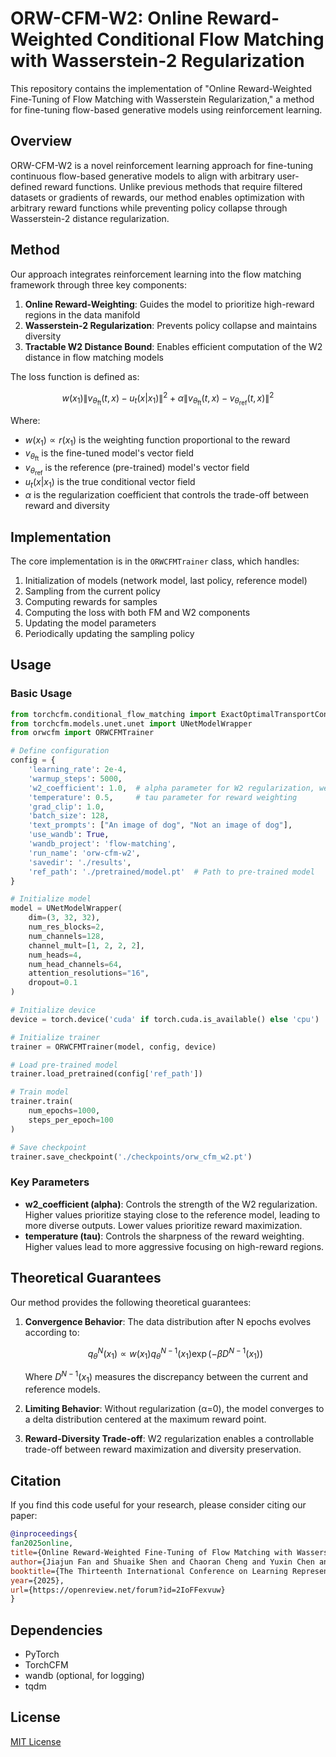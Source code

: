 # ORW-CFM-W2: Online Reward-Weighted Conditional Flow Matching with Wasserstein-2 Regularization

This repository contains the implementation of "Online Reward-Weighted Fine-Tuning of Flow Matching with Wasserstein Regularization," a method for fine-tuning flow-based generative models using reinforcement learning.

## Overview

ORW-CFM-W2 is a novel reinforcement learning approach for fine-tuning continuous flow-based generative models to align with arbitrary user-defined reward functions. Unlike previous methods that require filtered datasets or gradients of rewards, our method enables optimization with arbitrary reward functions while preventing policy collapse through Wasserstein-2 distance regularization.

## Method

Our approach integrates reinforcement learning into the flow matching framework through three key components:

1. **Online Reward-Weighting**: Guides the model to prioritize high-reward regions in the data manifold
2. **Wasserstein-2 Regularization**: Prevents policy collapse and maintains diversity
3. **Tractable W2 Distance Bound**: Enables efficient computation of the W2 distance in flow matching models

The loss function is defined as:

$$ w(x_1) \|v_{\theta_{\text{ft}}}(t, x) - u_t(x|x_1)\|^2 + \alpha \|v_{\theta_{\text{ft}}}(t, x) - v_{\theta_{\text{ref}}}(t, x)\|^2 $$


Where:
- $w(x_1) \propto r(x_1)$ is the weighting function proportional to the reward
- $v_{\theta_{\text{ft}}}$ is the fine-tuned model's vector field
- $v_{\theta_{\text{ref}}}$ is the reference (pre-trained) model's vector field
- $u_t(x|x_1)$ is the true conditional vector field
- $\alpha$ is the regularization coefficient that controls the trade-off between reward and diversity

## Implementation

The core implementation is in the `ORWCFMTrainer` class, which handles:

1. Initialization of models (network model, last policy, reference model)
2. Sampling from the current policy
3. Computing rewards for samples
4. Computing the loss with both FM and W2 components
5. Updating the model parameters
6. Periodically updating the sampling policy

## Usage

### Basic Usage

```python
from torchcfm.conditional_flow_matching import ExactOptimalTransportConditionalFlowMatcher
from torchcfm.models.unet.unet import UNetModelWrapper
from orwcfm import ORWCFMTrainer

# Define configuration
config = {
    'learning_rate': 2e-4,
    'warmup_steps': 5000,
    'w2_coefficient': 1.0,  # alpha parameter for W2 regularization, we encourage you to use at least alpha>=1.0
    'temperature': 0.5,     # tau parameter for reward weighting
    'grad_clip': 1.0,
    'batch_size': 128,
    'text_prompts': ["An image of dog", "Not an image of dog"],
    'use_wandb': True,
    'wandb_project': 'flow-matching',
    'run_name': 'orw-cfm-w2',
    'savedir': './results',
    'ref_path': './pretrained/model.pt'  # Path to pre-trained model
}

# Initialize model
model = UNetModelWrapper(
    dim=(3, 32, 32),
    num_res_blocks=2,
    num_channels=128,
    channel_mult=[1, 2, 2, 2],
    num_heads=4,
    num_head_channels=64,
    attention_resolutions="16",
    dropout=0.1
)

# Initialize device
device = torch.device('cuda' if torch.cuda.is_available() else 'cpu')

# Initialize trainer
trainer = ORWCFMTrainer(model, config, device)

# Load pre-trained model
trainer.load_pretrained(config['ref_path'])

# Train model
trainer.train(
    num_epochs=1000,
    steps_per_epoch=100
)

# Save checkpoint
trainer.save_checkpoint('./checkpoints/orw_cfm_w2.pt')
```

### Key Parameters

- **w2_coefficient (alpha)**: Controls the strength of the W2 regularization. Higher values prioritize staying close to the reference model, leading to more diverse outputs. Lower values prioritize reward maximization.
- **temperature (tau)**: Controls the sharpness of the reward weighting. Higher values lead to more aggressive focusing on high-reward regions.

## Theoretical Guarantees

Our method provides the following theoretical guarantees:

1. **Convergence Behavior**: The data distribution after N epochs evolves according to:
   
   $$q^N_{\theta}(x_1) \propto w(x_1) q^{N-1}_{\theta}(x_1) \exp(-\beta D^{N-1}(x_1))$$

   Where $D^{N-1}(x_1)$ measures the discrepancy between the current and reference models.

2. **Limiting Behavior**: Without regularization (α=0), the model converges to a delta distribution centered at the maximum reward point.

3. **Reward-Diversity Trade-off**: W2 regularization enables a controllable trade-off between reward maximization and diversity preservation.

## Citation

If you find this code useful for your research, please consider citing our paper:

```bibtex
@inproceedings{
fan2025online,
title={Online Reward-Weighted Fine-Tuning of Flow Matching with Wasserstein Regularization},
author={Jiajun Fan and Shuaike Shen and Chaoran Cheng and Yuxin Chen and Chumeng Liang and Ge Liu},
booktitle={The Thirteenth International Conference on Learning Representations},
year={2025},
url={https://openreview.net/forum?id=2IoFFexvuw}
}
```

## Dependencies

- PyTorch
- TorchCFM
- wandb (optional, for logging)
- tqdm

## License

[MIT License](https://mit-license.org/)